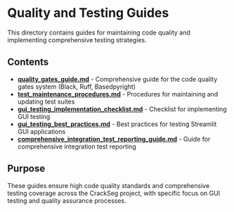 # Quality and Testing Guides

This directory contains guides for maintaining code quality and implementing comprehensive testing strategies.

## Contents

- **[quality_gates_guide.md](quality_gates_guide.md)** - Comprehensive guide for the code quality
  gates system (Black, Ruff, Basedpyright)
- **[test_maintenance_procedures.md](test_maintenance_procedures.md)** - Procedures for maintaining
  and updating test suites
- **[gui_testing_implementation_checklist.md](gui_testing_implementation_checklist.md)** - Checklist
  for implementing GUI testing
- **[gui_testing_best_practices.md](gui_testing_best_practices.md)** - Best practices for testing
  Streamlit GUI applications
- **[comprehensive_integration_test_reporting_guide.md](comprehensive_integration_test_reporting_guide.md)** - Guide for comprehensive integration test
  reporting

## Purpose

These guides ensure high code quality standards and comprehensive testing coverage across the
CrackSeg project, with specific focus on GUI testing and quality assurance processes.
